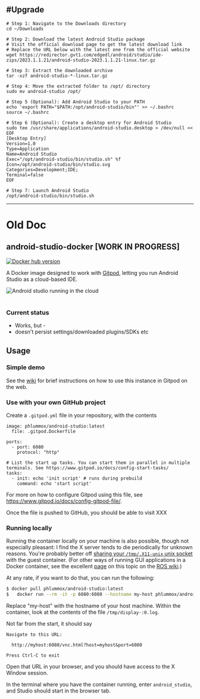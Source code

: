 #Upgrade 
---
```
# Step 1: Navigate to the Downloads directory
cd ~/Downloads

# Step 2: Download the latest Android Studio package
# Visit the official download page to get the latest download link
# Replace the URL below with the latest one from the official website
wget https://redirector.gvt1.com/edgedl/android/studio/ide-zips/2023.1.1.21/android-studio-2023.1.1.21-linux.tar.gz

# Step 3: Extract the downloaded archive
tar -xzf android-studio-*-linux.tar.gz

# Step 4: Move the extracted folder to /opt/ directory
sudo mv android-studio /opt/

# Step 5 (Optional): Add Android Studio to your PATH
echo 'export PATH="$PATH:/opt/android-studio/bin"' >> ~/.bashrc
source ~/.bashrc

# Step 6 (Optional): Create a desktop entry for Android Studio
sudo tee /usr/share/applications/android-studio.desktop > /dev/null << EOF
[Desktop Entry]
Version=1.0
Type=Application
Name=Android Studio
Exec="/opt/android-studio/bin/studio.sh" %f
Icon=/opt/android-studio/bin/studio.svg
Categories=Development;IDE;
Terminal=false
EOF

# Step 7: Launch Android Studio
/opt/android-studio/bin/studio.sh
```




---

# Old Doc
## android-studio-docker [WORK IN PROGRESS]

[![Docker hub version](https://img.shields.io/docker/v/phlummox/android-studio?label=Docker%20Hub)](https://hub.docker.com/r/phlummox/android-studio)

A Docker image designed to work with [Gitpod][gitpod], letting you run
Android Studio as a cloud-based IDE.

![Android studio running in the cloud](https://raw.githubusercontent.com/wiki/phlummox/android-studio-docker/using_images/studio-running.png) \
&nbsp;

[gitpod]: https://www.gitpod.io/

### Current status

-   Works, but -
-   doesn't persist settings/downloaded plugins/SDKs etc

## Usage

### Simple demo

See the [wiki][wiki-using] for brief instructions on how to use this instance
in Gitpod on the web.

[wiki-using]: https://github.com/phlummox/android-studio-docker/wiki/using

### Use with your own GitHub project

Create a `.gitpod.yml` file in your repository, with the contents

```
image: phlummox/android-studio:latest
  file: .gitpod.Dockerfile

ports:
  - port: 6080
    protocol: "http"

# List the start up tasks. You can start them in parallel in multiple terminals. See https://www.gitpod.io/docs/config-start-tasks/
tasks:
  - init: echo 'init script' # runs during prebuild
    command: echo 'start script'
```

For more on how to configure Gitpod using this file, see <https://www.gitpod.io/docs/config-gitpod-file/>.

Once the file is pushed to GitHub, you should be able to visit XXX

### Running locally

Running the container locally on your machine is also possible, though not especially
pleasant: I find the X server tends to die periodically for unknown reasons.
You're probably better off [sharing your `/tmp/.X11-unix` unix socket][x-socket]
with the guest container. (For other ways of running GUI applications
in a Docker container, see the excellent [page][docker-gui] on this topic
on the [ROS wiki][ros].)

[x-socket]: https://medium.com/@l10nn/running-x11-applications-with-docker-75133178d090
[docker-gui]: http://wiki.ros.org/docker/Tutorials/GUI
[ros]: http://wiki.ros.org/

At any rate, if you want to do that, you can run the following:

```bash
$ docker pull phlummox/android-studio:latest
$	docker run --rm -it -p 6080:6080 --hostname my-host phlummox/android-studio:latest bash
```
Replace "my-host" with the hostname of your host machine.
Within the container, look at the contents of the file
`/tmp/display-:0.log`.

Not far from the start, it should say

```
Navigate to this URL:

  http://myhost:6080/vnc.html?host=myhost&port=6080

Press Ctrl-C to exit
```

Open that URL in your browser, and you should have access to the X Window
session.

In the terminal where you have the container running, enter `android_studio`,
and Studio should start in the browser tab.



